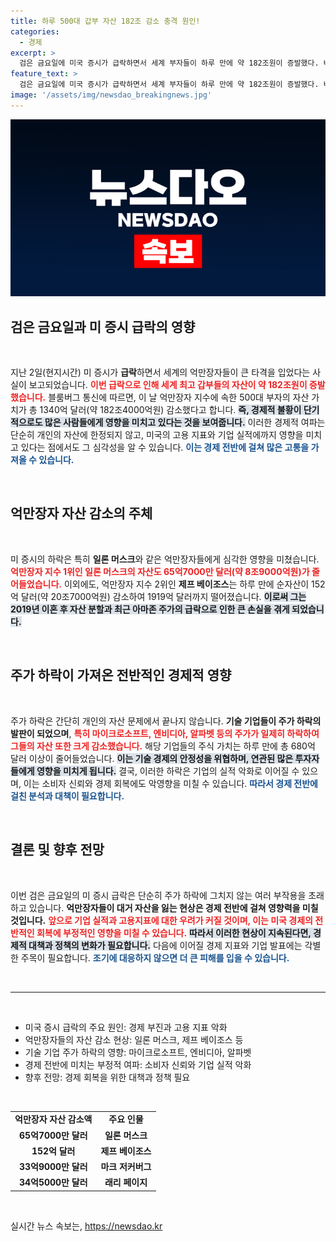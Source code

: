 ```yaml
---
title: 하루 500대 갑부 자산 182조 감소 충격 원인!
categories:
  - 경제
excerpt: >
  검은 금요일에 미국 증시가 급락하면서 세계 부자들이 하루 만에 약 182조원이 증발했다. 베이조스와 머스크를 비롯한 억만장자들의 자산 감소가 충격적이다. 그 이유와 배경을 확인해보세요!
feature_text: >
  검은 금요일에 미국 증시가 급락하면서 세계 부자들이 하루 만에 약 182조원이 증발했다. 베이조스와 머스크를 비롯한 억만장자들의 자산 감소가 충격적이다. 그 이유와 배경을 확인해보세요!
image: '/assets/img/newsdao_breakingnews.jpg'
---
```


<p><img src="/assets/img/newsdao_breakingnews.jpg" alt="ontimetimes 속보" /></p>

<h2 data-ke-size="size26">검은 금요일과 미 증시 급락의 영향</h2>

<p data-ke-size="size16">&nbsp;</p>

<p>지난 2일(현지시간) 미 증시가 <b>급락</b>하면서 세계의 억만장자들이 큰 타격을 입었다는 사실이 보고되었습니다. <b><span style="color: #ee2323;">이번 급락으로 인해 세계 최고 갑부들의 자산이 약 182조원이 증발했습니다.</span></b> 블룸버그 통신에 따르면, 이 날 억만장자 지수에 속한 500대 부자의 자산 가치가 총 1340억 달러(약 182조4000억원) 감소했다고 합니다. <b><span style="background-color: #21538527;">즉, 경제적 불황이 단기적으로도 많은 사람들에게 영향을 미치고 있다는 것을 보여줍니다.</span></b> 이러한 경제적 여파는 단순히 개인의 자산에 한정되지 않고, 미국의 고용 지표와 기업 실적에까지 영향을 미치고 있다는 점에서도 그 심각성을 알 수 있습니다. <b><span style="color: #1a5490;">이는 경제 전반에 걸쳐 많은 고통을 가져올 수 있습니다.</span></b></p>

<p data-ke-size="size16">&nbsp;</p>

<h2 data-ke-size="size26">억만장자 자산 감소의 주체</h2>

<p data-ke-size="size16">&nbsp;</p>

<p>미 증시의 하락은 특히 <b>일론 머스크</b>와 같은 억만장자들에게 심각한 영향을 미쳤습니다. <b><span style="color: #ee2323;">억만장자 지수 1위인 일론 머스크의 자산도 65억7000만 달러(약 8조9000억원)가 줄어들었습니다.</span></b> 이외에도, 억만장자 지수 2위인 <b>제프 베이조스</b>는 하루 만에 순자산이 152억 달러(약 20조7000억원) 감소하여 1919억 달러까지 떨어졌습니다. <b><span style="background-color: #21538527;">이로써 그는 2019년 이혼 후 자산 분할과 최근 아마존 주가의 급락으로 인한 큰 손실을 겪게 되었습니다.</span></b></p>

<p data-ke-size="size16">&nbsp;</p>

<h2 data-ke-size="size26">주가 하락이 가져온 전반적인 경제적 영향</h2>

<p data-ke-size="size16">&nbsp;</p>

<p>주가 하락은 간단히 개인의 자산 문제에서 끝나지 않습니다. <b>기술 기업들이 주가 하락의 발판이 되었으며</b>, <b><span style="color: #ee2323;">특히 마이크로소프트, 엔비디아, 알파벳 등의 주가가 일제히 하락하여 그들의 자산 또한 크게 감소했습니다.</span></b> 해당 기업들의 주식 가치는 하루 만에 총 680억 달러 이상이 줄어들었습니다. <b><span style="background-color: #21538527;">이는 기술 경제의 안정성을 위협하며, 연관된 많은 투자자들에게 영향을 미치게 됩니다.</span></b> 결국, 이러한 하락은 기업의 실적 악화로 이어질 수 있으며, 이는 소비자 신뢰와 경제 회복에도 악영향을 미칠 수 있습니다. <b><span style="color: #1a5490;">따라서 경제 전반에 걸친 분석과 대책이 필요합니다.</span></b></p>

<p data-ke-size="size16">&nbsp;</p>

<h2 data-ke-size="size26">결론 및 향후 전망</h2>

<p data-ke-size="size16">&nbsp;</p>

<p>이번 검은 금요일의 미 증시 급락은 단순히 주가 하락에 그치지 않는 여러 부작용을 초래하고 있습니다. <b>억만장자들이 대거 자산을 잃는 현상은 경제 전반에 걸쳐 영향력을 미칠 것입니다.</b> <b><span style="color: #ee2323;">앞으로 기업 실적과 고용지표에 대한 우려가 커질 것이며, 이는 미국 경제의 전반적인 회복에 부정적인 영향을 미칠 수 있습니다.</span></b> <b><span style="background-color: #21538527;">따라서 이러한 현상이 지속된다면, 경제적 대책과 정책의 변화가 필요합니다.</span></b> 다음에 이어질 경제 지표와 기업 발표에는 각별한 주목이 필요합니다. <b><span style="color: #1a5490;">조기에 대응하지 않으면 더 큰 피해를 입을 수 있습니다.</span></b></p>

<p data-ke-size="size16">&nbsp;</p>

<hr />

<p data-ke-size="size16">&nbsp;</p>

<ul>
    <li>미국 증시 급락의 주요 원인: 경제 부진과 고용 지표 악화</li>
    <li>억만장자들의 자산 감소 현상: 일론 머스크, 제프 베이조스 등</li>
    <li>기술 기업 주가 하락의 영향: 마이크로소프트, 엔비디아, 알파벳</li>
    <li>경제 전반에 미치는 부정적 여파: 소비자 신뢰와 기업 실적 악화</li>
    <li>향후 전망: 경제 회복을 위한 대책과 정책 필요</li>
</ul>

<p data-ke-size="size16">&nbsp;</p>

<table style="width: 100%;">
    <tr>
        <td style="text-align: center; height: 17px;"><b>억만장자 자산 감소액</b></td>
        <td style="text-align: center; height: 17px;"><b>주요 인물</b></td>
    </tr>
    <tr>
        <td style="text-align: center; height: 17px;"><b>65억7000만 달러</b></td>
        <td style="text-align: center; height: 17px;"><b>일론 머스크</b></td>
    </tr>
    <tr>
        <td style="text-align: center; height: 17px;"><b>152억 달러</b></td>
        <td style="text-align: center; height: 17px;"><b>제프 베이조스</b></td>
    </tr>
    <tr>
        <td style="text-align: center; height: 17px;"><b>33억9000만 달러</b></td>
        <td style="text-align: center; height: 17px;"><b>마크 저커버그</b></td>
    </tr>
    <tr>
        <td style="text-align: center; height: 17px;"><b>34억5000만 달러</b></td>
        <td style="text-align: center; height: 17px;"><b>래리 페이지</b></td>
    </tr>
</table>

<p data-ke-size="size16">&nbsp;</p>
실시간 뉴스 속보는, <a href="https://newsdao.kr" rel="dofollow">https://newsdao.kr</a>


